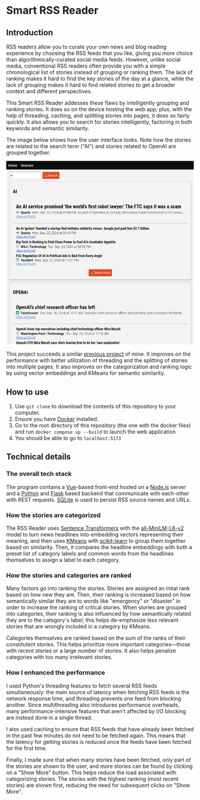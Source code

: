 # Smart RSS Reader

## Introduction

RSS readers allow you to curate your own news and blog reading experience by choosing the RSS feeds that you like, giving you more choice than algorithmically-curated social media feeds. However, unlike social media, conventional RSS readers often provide you with a simple chronological list of stories instead of grouping or ranking them. The lack of ranking makes it hard to find the key stories of the day at a glance, while the lack of grouping makes it hard to find related stories to get a broader context and different perspectives.

This Smart RSS Reader addesses these flaws by intelligently grouping and ranking stories. It does so on the device hosting the web app; plus, with the help of threading, caching, and splitting stories into pages, it does so fairly quickly. It also allows you to search for stories intelligently, factoring in both keywords and semantic similarity.

The image below shows how the user interface looks. Note how the stories are related to the search term ("AI") and stories related to OpenAI are grouped together.  

![alt text](Interface-screenshot.png)

This project succeeds a similar [previous project](https://github.com/JryHL/RSSReader) of mine. It improves on the performance with better utilization of threading and the splitting of stories into multiple pages. It also improves on the categorization and ranking logic by using vector embeddings and KMeans for semantic similarity.

## How to use

1. Use `git clone` to download the contents of this repository to your computer.
2. Ensure you have [Docker](https://docs.docker.com/desktop/) installed. 
3. Go to the root directory of this repository (the one with the docker files) and run `docker compose up --build` to launch the web application
4. You should be able to go to `localhost:5173` 

## Technical details

### The overall tech stack

The program contains a [Vue](https://vuejs.org/guide/introduction.html)-based front-end hosted on a [Node.js](https://nodejs.org/en/learn/getting-started/introduction-to-nodejs) server and a [Python](https://www.python.org/) and [Flask](https://flask.palletsprojects.com/en/3.0.x/) based backend that communicate with each-other with REST requests. [SQLite](https://www.sqlite.org/) is used to persist RSS source names and URLs.

###  How the stories are categorized
The RSS Reader uses [Sentence Transformers](https://sbert.net/index.html) with the [all-MiniLM-L6-v2](https://huggingface.co/sentence-transformers/all-MiniLM-L6-v2) model to turn news headlines into embedding vectors representing their meaning, and then uses [KMeans](https://scikit-learn.org/stable/modules/generated/sklearn.cluster.KMeans.html) with [scikit-learn](https://scikit-learn.org/stable/index.html) to group them together based on similarity. Then, it compares the headline embeddings with both a preset list of category labels and common words from the headlines themselves to assign a label to each category. 

### How the stories and categories are ranked
Many factors go into ranking the stories. Stories are assigned an inital rank based on how new they are. Then, their ranking is increased based on how semantically similar they are to words like "emergency" or "disaster" in order to increase the ranking of critical stories. When stories are grouped into categories, their ranking is also influenced by how semantically related they are to the category's label; this helps de-emphasize less relevant stories that are wrongly included in a category by KMeans. 

Categories themselves are ranked based on the sum of the ranks of their constitutent stories. This helps prioritize more important categories—those with recent stories or a large number of stories. It also helps penalize categories with too many irrelevant stories. 

### How I enhanced the performance

I used Python's threading features to fetch several RSS feeds simultaneously: the main source of latency when fetching RSS feeds is the network response time, and threading prevents one feed from blocking another. Since multithreading also introduces performance overheads, many performance-intensive features that aren't affected by I/O blocking are instead done in a single thread.

I also used caching to ensure that RSS feeds that have already been fetched in the past few minutes do not need to be fetched again. This means that the latency for getting stories is reduced once the feeds have been fetched for the first time.

Finally, I made sure that when many stories have been fetched, only part of the stories are shown to the user, and more stories can be found by clicking on a "Show More" button. This helps reduce the load associated with categorizing stories. The stories with the highest ranking (most recent stories) are shown first, reducing the need for subsequent clicks on "Show More". 

